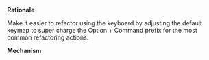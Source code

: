 **Rationale**

Make it easier to refactor using the keyboard by adjusting the default keymap to super charge the Option + Command prefix for the most common refactoring actions.

**Mechanism**


